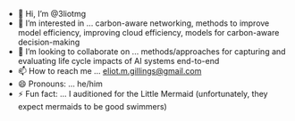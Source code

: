 - 👋 Hi, I’m @3liotmg
- 👀 I’m interested in ... carbon-aware networking, methods to improve model efficiency, improving cloud efficiency, models for carbon-aware decision-making
- 💞️ I’m looking to collaborate on ... methods/approaches for capturing and evaluating life cycle impacts of AI systems end-to-end 
- 📫 How to reach me ... eliot.m.gillings@gmail.com
- 😄 Pronouns: ... he/him
- ⚡ Fun fact: ... I auditioned for the Little Mermaid (unfortunately, they expect mermaids to be good swimmers)

<!---
3liotmg/3liotmg is a ✨ special ✨ repository because its `README.md` (this file) appears on your GitHub profile.
You can click the Preview link to take a look at your changes.
--->
